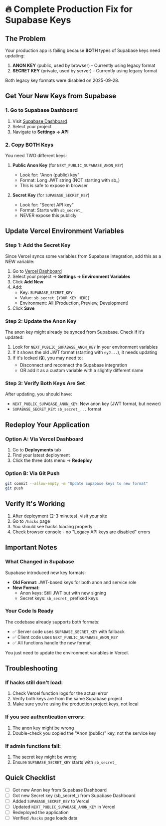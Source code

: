 # 🔥 Complete Production Fix for Supabase Keys

## The Problem

Your production app is failing because **BOTH** types of Supabase keys need updating:
1. **ANON KEY** (public, used by browser) - Currently using legacy format
2. **SECRET KEY** (private, used by server) - Currently using legacy format

Both legacy key formats were disabled on 2025-09-28.

## Get Your New Keys from Supabase

### 1. Go to Supabase Dashboard
1. Visit [Supabase Dashboard](https://supabase.com/dashboard)
2. Select your project
3. Navigate to **Settings → API**

### 2. Copy BOTH Keys

You need TWO different keys:

1. **Public Anon Key** (for `NEXT_PUBLIC_SUPABASE_ANON_KEY`)
   - Look for: "Anon (public) key"
   - Format: Long JWT string (NOT starting with sb_)
   - This is safe to expose in browser

2. **Secret Key** (for `SUPABASE_SECRET_KEY`)
   - Look for: "Secret API key"
   - Format: Starts with `sb_secret_`
   - NEVER expose this publicly

## Update Vercel Environment Variables

### Step 1: Add the Secret Key
Since Vercel syncs some variables from Supabase integration, add this as a NEW variable:

1. Go to [Vercel Dashboard](https://vercel.com/dashboard)
2. Select your project → **Settings → Environment Variables**
3. Click **Add New**
4. Add:
   - Key: `SUPABASE_SECRET_KEY`
   - Value: `sb_secret_[YOUR_KEY_HERE]`
   - Environment: All (Production, Preview, Development)
5. Click **Save**

### Step 2: Update the Anon Key
The anon key might already be synced from Supabase. Check if it's updated:

1. Look for `NEXT_PUBLIC_SUPABASE_ANON_KEY` in your environment variables
2. If it shows the old JWT format (starting with `eyJ...`), it needs updating
3. If it's locked (🔒), you may need to:
   - Disconnect and reconnect the Supabase integration
   - OR add it as a custom variable with a slightly different name

### Step 3: Verify Both Keys Are Set
After updating, you should have:
- `NEXT_PUBLIC_SUPABASE_ANON_KEY`: New anon key (JWT format, but newer)
- `SUPABASE_SECRET_KEY`: `sb_secret_...` format

## Redeploy Your Application

### Option A: Via Vercel Dashboard
1. Go to **Deployments** tab
2. Find your latest deployment
3. Click the three dots menu → **Redeploy**

### Option B: Via Git Push
```bash
git commit --allow-empty -m "Update Supabase keys to new format"
git push
```

## Verify It's Working

1. After deployment (2-3 minutes), visit your site
2. Go to `/hacks` page
3. You should see hacks loading properly
4. Check browser console - no "Legacy API keys are disabled" errors

## Important Notes

### What Changed in Supabase

Supabase introduced new key formats:
- **Old Format**: JWT-based keys for both anon and service role
- **New Format**:
  - Anon keys: Still JWT but with new signing
  - Secret keys: `sb_secret_` prefixed keys

### Your Code Is Ready

The codebase already supports both formats:
- ✅ Server code uses `SUPABASE_SECRET_KEY` with fallback
- ✅ Client code uses `NEXT_PUBLIC_SUPABASE_ANON_KEY`
- ✅ All functions handle the new format

You just need to update the environment variables in Vercel.

## Troubleshooting

### If hacks still don't load:
1. Check Vercel function logs for the actual error
2. Verify both keys are from the same Supabase project
3. Make sure you're using the production project keys, not local

### If you see authentication errors:
1. The anon key might be wrong
2. Double-check you copied the "Anon (public)" key, not the service key

### If admin functions fail:
1. The secret key might be wrong
2. Ensure `SUPABASE_SECRET_KEY` starts with `sb_secret_`

## Quick Checklist

- [ ] Got new Anon key from Supabase Dashboard
- [ ] Got new Secret key (sb_secret_) from Supabase Dashboard
- [ ] Added `SUPABASE_SECRET_KEY` to Vercel
- [ ] Updated `NEXT_PUBLIC_SUPABASE_ANON_KEY` in Vercel
- [ ] Redeployed the application
- [ ] Verified `/hacks` page loads data